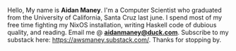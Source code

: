Hello, My name is **Aidan Maney**. I'm a Computer Scientist who graduated from the University of California, Santa Cruz last june. I spend most of my free time fighting my NixOS installation, writing Haskell code of dubious quality, and reading. Email me @ **aidanmaney@duck.com**. Subscribe to my substack here: https://awsmaney.substack.com/. Thanks for stopping by. 
<!---
awsmaney1010/awsmaney1010 is a ✨ special ✨ repository because its `README.md` (this file) appears on your GitHub profile.
You can click the Preview link to take a look at your changes.
--->
